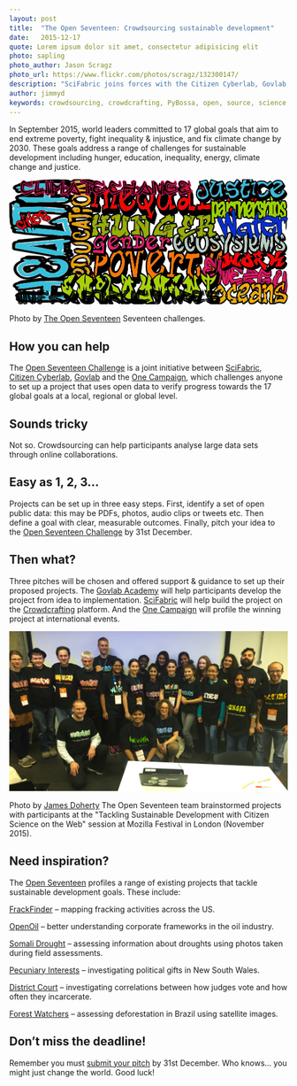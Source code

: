 ```yaml
---
layout: post
title:  "The Open Seventeen: Crowdsourcing sustainable development"
date:   2015-12-17 
quote: Lorem ipsum dolor sit amet, consectetur adipisicing elit
photo: sapling
photo_author: Jason Scragz
photo_url: https://www.flickr.com/photos/scragz/132300147/
description: "SciFabric joins forces with the Citizen Cyberlab, Govlab and the One Campaign to track global goals for sustainable development"
author: jimmyd
keywords: crowdsourcing, crowdcrafting, PyBossa, open, source, science, citizen, opensource, transcribe, cognitive, image, pattern, recognition, sound, data, mine, PDF, video, Open Seventeen, sustainability, Mozilla
---
```


In September 2015, world leaders committed to 17 global goals that aim to end extreme poverty, fight inequality & injustice, and fix climate change by 2030. These goals address a range of challenges for sustainable development including hunger, education, inequality, energy, climate change and justice.

![alttext](/assets/img/blog/Open17.jpg "The Open Seventeen")
<p class="post-caption">Photo by <a href="http://openseventeen.org/">The Open Seventeen</a> Seventeen challenges.</p>

## How you can help

The [Open Seventeen Challenge](http://openseventeen.org/) is a joint initiative between [SciFabric](http://scifabric.com/), [Citizen Cyberlab](http://www.citizencyberscience.net/), [Govlab](http://www.thegovlab.org/) and the [One Campaign](http://www.one.org/international/), which challenges anyone to set up a project that uses open data to verify progress towards the 17 global goals at a local, regional or global level. 

## Sounds tricky

Not so. Crowdsourcing can help participants analyse large data sets through online collaborations.

## Easy as 1, 2, 3...

Projects can be set up in three easy steps. First, identify a set of open public data: this may be PDFs, photos, audio clips or tweets etc. Then define a goal with clear, measurable outcomes. Finally, pitch your idea to the [Open Seventeen Challenge](http://openseventeen.org/) by 31st December.

## Then what?

Three pitches will be chosen and offered support & guidance to set up their proposed projects. The [Govlab Academy](http://govlabacademy.org/) will help participants develop the project from idea to implementation. [SciFabric](http://scifabric.com/) will help build the project on the [Crowdcrafting](https://crowdcrafting.org/) platform. And the [One Campaign](http://www.one.org/international/) will profile the winning project at international events.

![Mozilla Festival](/assets/img/blog/OpenMoz.JPG "James Doherty")
<p class="post-caption">Photo by <a href="http://scifabric.com/team/">James Doherty</a> The Open Seventeen team brainstormed projects with participants at the "Tackling Sustainable Development with Citizen Science on the Web" session at Mozilla Festival in London (November 2015).</p>


## Need inspiration?

The [Open Seventeen](http://openseventeen.org/) profiles a range of existing projects that tackle sustainable development goals. These include:

[FrackFinder](http://crowd.skytruth.org/) – mapping fracking activities across the US.

[OpenOil](http://crowdcrafting.org/project/openoil/) – better understanding corporate frameworks in the oil industry.

[Somali Drought](http://geotagx.org/project/category/somalidrought/) – assessing information about droughts using photos taken during field assessments.

[Pecuniary Interests](http://www.theguardian.com/australia-news/datablog/ng-interactive/2015/mar/09/help-us-investigate-the-register-of-interests-political-gifts-and-investments-in-nsw) – investigating political gifts in New South Wales.

[District Court](http://crowdcrafting.org/project/heradsdomar/) – investigating correlations between how judges vote and how often they incarcerate. 

[Forest Watchers](http://www.globalforestwatch.org/) – assessing deforestation in Brazil using satellite images.

## Don’t miss the deadline!

Remember you must [submit your pitch](http://openseventeen.org/) by 31st December. Who knows... you might just change the world. Good luck!

